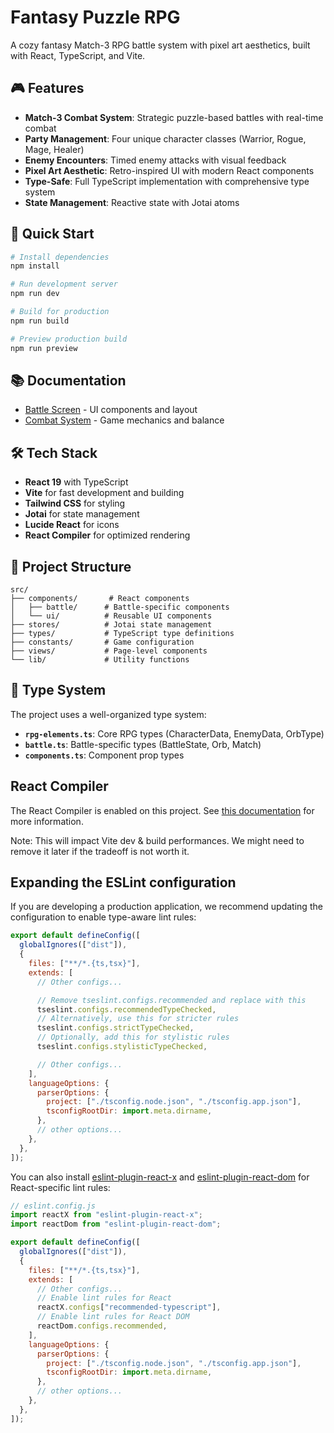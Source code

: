 # Fantasy Puzzle RPG

A cozy fantasy Match-3 RPG battle system with pixel art aesthetics, built with React, TypeScript, and Vite.

## 🎮 Features

- **Match-3 Combat System**: Strategic puzzle-based battles with real-time combat
- **Party Management**: Four unique character classes (Warrior, Rogue, Mage, Healer)
- **Enemy Encounters**: Timed enemy attacks with visual feedback
- **Pixel Art Aesthetic**: Retro-inspired UI with modern React components
- **Type-Safe**: Full TypeScript implementation with comprehensive type system
- **State Management**: Reactive state with Jotai atoms

## 🚀 Quick Start

```bash
# Install dependencies
npm install

# Run development server
npm run dev

# Build for production
npm run build

# Preview production build
npm run preview
```

## 📚 Documentation

- [Battle Screen](./docs/BATTLE_SCREEN.md) - UI components and layout
- [Combat System](./docs/COMBAT_SYSTEM.md) - Game mechanics and balance

## 🛠️ Tech Stack

- **React 19** with TypeScript
- **Vite** for fast development and building
- **Tailwind CSS** for styling
- **Jotai** for state management
- **Lucide React** for icons
- **React Compiler** for optimized rendering

## 📁 Project Structure

```
src/
├── components/       # React components
│   ├── battle/      # Battle-specific components
│   └── ui/          # Reusable UI components
├── stores/          # Jotai state management
├── types/           # TypeScript type definitions
├── constants/       # Game configuration
├── views/           # Page-level components
└── lib/             # Utility functions
```

## 🎯 Type System

The project uses a well-organized type system:

- **`rpg-elements.ts`**: Core RPG types (CharacterData, EnemyData, OrbType)
- **`battle.ts`**: Battle-specific types (BattleState, Orb, Match)
- **`components.ts`**: Component prop types

## React Compiler

The React Compiler is enabled on this project. See [this documentation](https://react.dev/learn/react-compiler) for more information.

Note: This will impact Vite dev & build performances. We might need to remove it later if the tradeoff is not worth it.

## Expanding the ESLint configuration

If you are developing a production application, we recommend updating the configuration to enable type-aware lint rules:

```js
export default defineConfig([
  globalIgnores(["dist"]),
  {
    files: ["**/*.{ts,tsx}"],
    extends: [
      // Other configs...

      // Remove tseslint.configs.recommended and replace with this
      tseslint.configs.recommendedTypeChecked,
      // Alternatively, use this for stricter rules
      tseslint.configs.strictTypeChecked,
      // Optionally, add this for stylistic rules
      tseslint.configs.stylisticTypeChecked,

      // Other configs...
    ],
    languageOptions: {
      parserOptions: {
        project: ["./tsconfig.node.json", "./tsconfig.app.json"],
        tsconfigRootDir: import.meta.dirname,
      },
      // other options...
    },
  },
]);
```

You can also install [eslint-plugin-react-x](https://github.com/Rel1cx/eslint-react/tree/main/packages/plugins/eslint-plugin-react-x) and [eslint-plugin-react-dom](https://github.com/Rel1cx/eslint-react/tree/main/packages/plugins/eslint-plugin-react-dom) for React-specific lint rules:

```js
// eslint.config.js
import reactX from "eslint-plugin-react-x";
import reactDom from "eslint-plugin-react-dom";

export default defineConfig([
  globalIgnores(["dist"]),
  {
    files: ["**/*.{ts,tsx}"],
    extends: [
      // Other configs...
      // Enable lint rules for React
      reactX.configs["recommended-typescript"],
      // Enable lint rules for React DOM
      reactDom.configs.recommended,
    ],
    languageOptions: {
      parserOptions: {
        project: ["./tsconfig.node.json", "./tsconfig.app.json"],
        tsconfigRootDir: import.meta.dirname,
      },
      // other options...
    },
  },
]);
```
